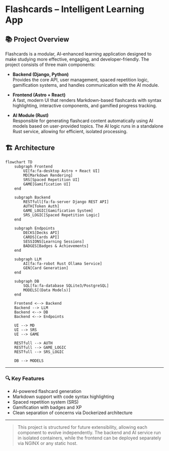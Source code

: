 # Flashcards – Intelligent Learning App

## 📚 Project Overview

Flashcards is a modular, AI-enhanced learning application designed to make studying more effective, engaging, and developer-friendly. The project consists of three main components:

- **Backend (Django, Python)**  
  Provides the core API, user management, spaced repetition logic, gamification systems, and handles communication with the AI module.

- **Frontend (Astro + React)**  
  A fast, modern UI that renders Markdown-based flashcards with syntax highlighting, interactive components, and gamified progress tracking.

- **AI Module (Rust)**  
  Responsible for generating flashcard content automatically using AI models based on user-provided topics. The AI logic runs in a standalone Rust service, allowing for efficient, isolated processing.

## 🏗️ Architecture

```mermaid
flowchart TD
    subgraph Frontend
        UI[fa:fa-desktop Astro + React UI]
        MD[Markdown Rendering]
        SRS[Spaced Repetition UI]
        GAME[Gamification UI]
    end

    subgraph Backend
        RESTfull[fa:fa-server Django REST API]
        AUTH[Token Auth]
        GAME_LOGIC[Gamification System]
        SRS_LOGIC[Spaced Repetition Logic]
    end

    subgraph Endpoints
        DECKS[Decks API]
        CARDS[Cards API]
        SESSIONS[Learning Sessions]
        BADGES[Badges & Achievements]
    end

    subgraph LLM
        AI[fa:fa-robot Rust Ollama Service]
        GEN[Card Generation]
    end

    subgraph DB
        SQL[fa:fa-database SQLite3/PostgreSQL]
        MODELS[(Data Models)]
    end

    Frontend <--> Backend
    Backend --> LLM
    Backend <--> DB
    Backend <--> Endpoints
    
    UI --> MD
    UI --> SRS
    UI --> GAME
    
    RESTfull --> AUTH
    RESTfull --> GAME_LOGIC
    RESTfull --> SRS_LOGIC
    
    DB --> MODELS
```

---

### 🔍 Key Features

- AI-powered flashcard generation
- Markdown support with code syntax highlighting
- Spaced repetition system (SRS)
- Gamification with badges and XP
- Clean separation of concerns via Dockerized architecture

---

> This project is structured for future extensibility, allowing each component to evolve independently. The backend and AI service run in isolated containers, while the frontend can be deployed separately via NGINX or any static host.